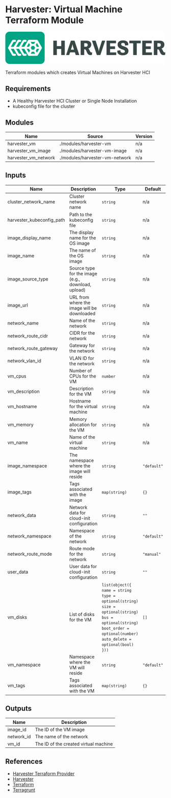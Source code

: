 # Harvester: Virtual Machine Terraform Module

![Alt text](assets/harvester_logo.png)

Terraform modules which creates Virtual Machines on Harvester HCI

## Requirements

- A Healthy Harvester HCI Cluster or Single Node Installation
- kubeconfig file for the cluster

<!-- BEGIN_TF_DOCS -->

## Modules

| Name | Source | Version |
|------|--------|---------|
| harvester_vm | ./modules/harvester-vm | n/a |
| harvester_vm_image | ./modules/harvester-vm-image | n/a |
| harvester_vm_network | ./modules/harvester-vm-network | n/a |

## Inputs

| Name | Description | Type | Default | Required |
|------|-------------|------|---------|:--------:|
| cluster_network_name | Cluster network name | `string` | n/a | yes |
| harvester_kubeconfig_path | Path to the kubeconfig file | `string` | n/a | yes |
| image_display_name | The display name for the OS image | `string` | n/a | yes |
| image_name | The name of the OS image | `string` | n/a | yes |
| image_source_type | Source type for the image (e.g., download, upload) | `string` | n/a | yes |
| image_url | URL from where the image will be downloaded | `string` | n/a | yes |
| network_name | Name of the network | `string` | n/a | yes |
| network_route_cidr | CIDR for the network | `string` | n/a | yes |
| network_route_gateway | Gateway for the network | `string` | n/a | yes |
| network_vlan_id | VLAN ID for the network | `string` | n/a | yes |
| vm_cpus | Number of CPUs for the VM | `number` | n/a | yes |
| vm_description | Description for the VM | `string` | n/a | yes |
| vm_hostname | Hostname for the virtual machine | `string` | n/a | yes |
| vm_memory | Memory allocation for the VM | `string` | n/a | yes |
| vm_name | Name of the virtual machine | `string` | n/a | yes |
| image_namespace | The namespace where the image will reside | `string` | `"default"` | no |
| image_tags | Tags associated with the image | `map(string)` | `{}` | no |
| network_data | Network data for cloud-init configuration | `string` | `""` | no |
| network_namespace | Namespace of the network | `string` | `"default"` | no |
| network_route_mode | Route mode for the network | `string` | `"manual"` | no |
| user_data | User data for cloud-init configuration | `string` | `""` | no |
| vm_disks | List of disks for the VM | ```list(object({ name = string type = optional(string) size = optional(string) bus = optional(string) boot_order = optional(number) auto_delete = optional(bool) }))``` | `[]` | no |
| vm_namespace | Namespace where the VM will reside | `string` | `"default"` | no |
| vm_tags | Tags associated with the VM | `map(string)` | `{}` | no |

## Outputs

| Name | Description |
|------|-------------|
| image_id | The ID of the VM image |
| network_id | The name of the network |
| vm_id | The ID of the created virtual machine |
<!-- END_TF_DOCS -->

## References

- [Harvester Terraform Provider](https://registry.terraform.io/providers/harvester/harvester/latest)
- [Harvester](https://harvesterhci.io/)
- [Terraform](https://www.terraform.io/)
- [Terragrunt](https://terragrunt.gruntwork.io/)
